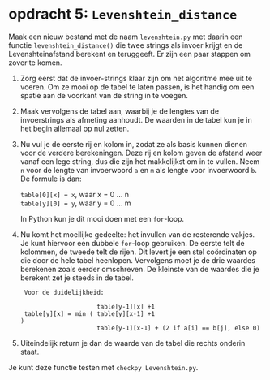# opdracht 5: `Levenshtein_distance`

Maak een nieuw bestand met de naam `levenshtein.py` met daarin een functie
`levenshtein_distance()` die twee strings als invoer krijgt en de
Levenshteinafstand berekent en teruggeeft. Er zijn een paar stappen om zover te
komen.

1. Zorg eerst dat de invoer-strings klaar zijn om het algoritme mee uit te
voeren. Om ze mooi op de tabel te laten passen, is het handig om een spatie aan
de voorkant van de string in te voegen.

2. Maak vervolgens de tabel aan, waarbij je de lengtes van de invoerstrings als
afmeting aanhoudt. De waarden in de tabel kun je in het begin allemaal op nul
zetten.

3. Nu vul je de eerste rij en kolom in, zodat ze als basis kunnen dienen voor
de verdere berekeningen. Deze rij en kolom geven de afstand weer vanaf een lege
string, dus die zijn het makkelijkst om in te vullen. Neem `n` voor de lengte
van invoerwoord `a` en `m` als lengte voor invoerwoord `b`. De formule is dan:

    `table[0][x] = x`, waar x = 0 ... n  
    `table[y][0] = y`, waar y = 0 ... m  

    In Python kun je dit mooi doen met een `for`-loop.

4. Nu komt het moeilijke gedeelte: het invullen van de resterende vakjes. Je
kunt hiervoor een dubbele `for`-loop gebruiken. De eerste telt de kolommen, de
tweede telt de rijen. Dit levert je een stel coördinaten op die door de hele
tabel heenlopen. Vervolgens moet je de drie waardes berekenen zoals eerder
omschreven. De kleinste van de waardes die je berekent zet je steeds in de tabel.

	    Voor de duidelijkheid:

	                        table[y-1][x] +1
	    table[y][x] = min ( table[y][x-1] +1                                )
	                        table[y-1][x-1] + (2 if a[i] == b[j], else 0)

5. Uiteindelijk return je dan de waarde van de tabel die rechts onderin staat.

Je kunt deze functie testen met `checkpy Levenshtein.py`.
